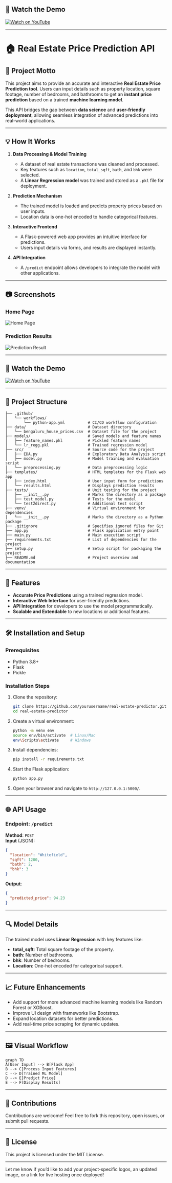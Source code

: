 ## 🎥 Watch the Demo

[![Watch on YouTube](https://img.youtube.com/vi/NcmXkE907io/0.jpg)](https://www.youtube.com/watch?v=NcmXkE907io)

---

# 🏠 **Real Estate Price Prediction API**

## 🌟 **Project Motto**
This project aims to provide an accurate and interactive **Real Estate Price Prediction tool**. Users can input details such as property location, square footage, number of bedrooms, and bathrooms to get an **instant price prediction** based on a trained **machine learning model**.  

This API bridges the gap between **data science** and **user-friendly deployment**, allowing seamless integration of advanced predictions into real-world applications.  

---

## 💡 **How It Works**

1. **Data Processing & Model Training**  
   - A dataset of real estate transactions was cleaned and processed.  
   - Key features such as `location`, `total_sqft`, `bath`, and `bhk` were selected.  
   - A **Linear Regression model** was trained and stored as a `.pkl` file for deployment.  

2. **Prediction Mechanism**  
   - The trained model is loaded and predicts property prices based on user inputs.  
   - Location data is one-hot encoded to handle categorical features.  

3. **Interactive Frontend**  
   - A Flask-powered web app provides an intuitive interface for predictions.  
   - Users input details via forms, and results are displayed instantly.  

4. **API Integration**  
   - A `/predict` endpoint allows developers to integrate the model with other applications.  

---

## 📷 **Screenshots**
### Home Page
![Home Page](images/homepage.png)

### Prediction Results
![Prediction Result](images/predicted_results.jpg)

---

## 🎥 Watch the Demo

[![Watch on YouTube](https://img.youtube.com/vi/NcmXkE907io/0.jpg)](https://www.youtube.com/watch?v=NcmXkE907io)

---

## 📂 **Project Structure**

```
├── .github/
│   └── workflows/
│       └── python-app.yml          # CI/CD workflow configuration
├── data/                           # Dataset directory
│   └── bengaluru_house_prices.csv  # Dataset file for the project
├── models/                         # Saved models and feature names
│   ├── feature_names.pkl           # Pickled feature names
│   └── lr_regg.pkl                 # Trained regression model
├── src/                            # Source code for the project
│   ├── EDA.py                      # Exploratory Data Analysis script
│   ├── model.py                    # Model training and evaluation script
│   └── preprocessing.py            # Data preprocessing logic
├── templates/                      # HTML templates for the Flask web app
│   ├── index.html                  # User input form for predictions
│   └── results.html                # Displays prediction results
├── tests/                          # Unit testing for the project
│   ├── __init__.py                 # Marks the directory as a package
│   ├── test_model.py               # Tests for the model
│   └── test2direct.py              # Additional test script
├── venv/                           # Virtual environment for dependencies
│   └── __init__.py                 # Marks the directory as a Python package
├── .gitignore                      # Specifies ignored files for Git
├── app.py                          # Flask application entry point
├── main.py                         # Main execution script
├── requirements.txt                # List of dependencies for the project
├── setup.py                        # Setup script for packaging the project
├── README.md                       # Project overview and documentation

```

---

## 🚀 **Features**
- **Accurate Price Predictions** using a trained regression model.  
- **Interactive Web Interface** for user-friendly predictions.  
- **API Integration** for developers to use the model programmatically.  
- **Scalable and Extendable** to new locations or additional features.  

---

## 🛠️ **Installation and Setup**

### Prerequisites  
- Python 3.8+  
- Flask  
- Pickle  

### Installation Steps  
1. Clone the repository:  
   ```bash
   git clone https://github.com/yourusername/real-estate-predictor.git
   cd real-estate-predictor
   ```

2. Create a virtual environment:  
   ```bash
   python -m venv env
   source env/bin/activate  # Linux/Mac
   env\Scripts\activate     # Windows
   ```

3. Install dependencies:  
   ```bash
   pip install -r requirements.txt
   ```

4. Start the Flask application:  
   ```bash
   python app.py
   ```

5. Open your browser and navigate to `http://127.0.0.1:5000/`.  

---

## 🌐 **API Usage**

### Endpoint: `/predict`  
**Method**: `POST`  
**Input** (JSON):  
```json
{
  "location": "Whitefield",
  "sqft": 1200,
  "bath": 2,
  "bhk": 3
}
```

**Output**:  
```json
{
  "predicted_price": 94.23
}
```

---

## 🔍 **Model Details**
The trained model uses **Linear Regression** with key features like:
- **total_sqft**: Total square footage of the property.  
- **bath**: Number of bathrooms.  
- **bhk**: Number of bedrooms.  
- **Location**: One-hot encoded for categorical support.  

---

## 📈 **Future Enhancements**
- Add support for more advanced machine learning models like Random Forest or XGBoost.  
- Improve UI design with frameworks like Bootstrap.  
- Expand location datasets for better predictions.  
- Add real-time price scraping for dynamic updates.  

---

## 🖼️ **Visual Workflow**
```mermaid
graph TD
A[User Input] --> B[Flask App]
B --> C[Process Input Features]
C --> D[Trained ML Model]
D --> E[Predict Price]
E --> F[Display Results]
```

---

## 🌟 **Contributions**  
Contributions are welcome! Feel free to fork this repository, open issues, or submit pull requests.

---

## 📄 **License**
This project is licensed under the MIT License.

---

Let me know if you’d like to add your project-specific logos, an updated image, or a link for live hosting once deployed!
